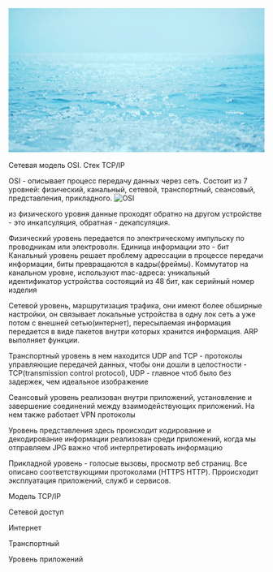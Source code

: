 ![fsddf](https://github.com/Ilya5151/mind/blob/main/sea_static.jpg)

Сетевая модель OSI. Стек TCP/IP

OSI - описывает процесс передачу данных через сеть. Состоит из 7 уровней: физический, канальный, сетевой, транспортный, сеансовый, представления, прикладного.
![OSI](https://github.com/Ilya5151/mind/commit/6543a64975a7c4bf45492d922be0892566f81ec2)

из физического уровня данные проходят обратно на другом устройстве - это инкапсуляция, обратная - декапсуляция.

Физический уровень передается по электрическому импульску по проводникам или электроволн. Единица информации это - бит
Канальный уровень решает проблему адрессации в процессе передачи информации, биты превращаются в кадры(фреймы). Коммутатор на канальном уровне, используют mac-адреса: уникальный идентификатор устройства состоящий из 48 бит, как серийный номер изделия

Сетевой уровень, маршрутизация трафика, они имеют более обширные настройки, он связывает локальные устройства в одну лок сеть а уже потом с внешней сетью(интернет), пересылаемая информация передается в виде пакетов внутри которых хранится информация. ARP выполняет функции.

Транспортный уровень в нем находится UDP and TCP - протоколы управляющие передачей данных, чтобы они дошли в целостности - TCP(transmission control protocol), UDP - главное чтоб было без задержек, чем идеальное изображение

Сеансовый уровень реализован внутри приложений, установление и завершение соединений между взаимодействующих приложений. На нем также работает VPN протоколы

Уровень представления здесь происходит кодирование и декодирование информации реализован среди приложений, когда мы отправляем JPG важно чтоб интерпретировать информацию

Прикладной уровень - голосые вызовы, просмотр веб страниц. Все описано соответствующими протоколами (HTTPS HTTP). Прроисходит эксплуатация приложений, служб и сервисов.

Модель TCP/IP 

Сетевой доступ

Интернет

Транспортный

Уровень приложений
